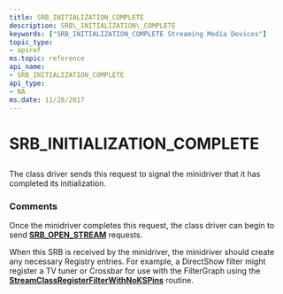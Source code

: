 ```yaml
---
title: SRB_INITIALIZATION_COMPLETE
description: SRB\_INITIALIZATION\_COMPLETE
keywords: ["SRB_INITIALIZATION_COMPLETE Streaming Media Devices"]
topic_type:
- apiref
ms.topic: reference
api_name:
- SRB_INITIALIZATION_COMPLETE
api_type:
- NA
ms.date: 11/28/2017
---
```


# SRB\_INITIALIZATION\_COMPLETE


## <span id="ddk_srb_initialization_complete_ks"></span><span id="DDK_SRB_INITIALIZATION_COMPLETE_KS"></span>


The class driver sends this request to signal the minidriver that it has completed its initialization.

### Comments

Once the minidriver completes this request, the class driver can begin to send [**SRB\_OPEN\_STREAM**](srb-open-stream.md) requests.

When this SRB is received by the minidriver, the minidriver should create any necessary Registry entries. For example, a DirectShow filter might register a TV tuner or Crossbar for use with the FilterGraph using the [**StreamClassRegisterFilterWithNoKSPins**](/windows-hardware/drivers/ddi/strmini/nf-strmini-streamclassregisterfilterwithnokspins) routine.

 

